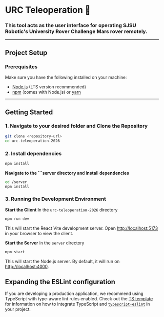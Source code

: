 # URC Teleoperation 🤖

### This tool acts as the user interface for operating SJSU Robotic's University Rover Challenge Mars rover remotely.

---
## Project Setup

### Prerequisites

Make sure you have the following installed on your machine:

- [Node.js](https://nodejs.org/) (LTS version recommended)
- [npm](https://www.npmjs.com/) (comes with Node.js) or [yarn](https://yarnpkg.com/)

---

## Getting Started

### 1. Navigate to your desired folder and Clone the Repository
```bash
git clone <repository-url>
cd urc-teleoperation-2026
```
### 2. Install dependencies
```bash
npm install
```
**Navigate to the ```server directory and install dependencies**
```bash
cd /server
npm install
```
### 3. Running the Development Environment
**Start the Client**
In the ```urc-teleoperation-2026``` directory
```bash
npm run dev
```
This will start the React Vite development server. Open [http://localhost:5173](http://localhost:5173) in your browser to view the client.

**Start the Server**
In the ```server``` directory
```bash
npm start
```
This will start the Node.js server. By default, it will run on [http://localhost:4000](http://localhost:4000).


## Expanding the ESLint configuration

If you are developing a production application, we recommend using TypeScript with type-aware lint rules enabled. Check out the [TS template](https://github.com/vitejs/vite/tree/main/packages/create-vite/template-react-ts) for information on how to integrate TypeScript and [`typescript-eslint`](https://typescript-eslint.io) in your project.
